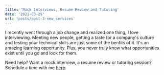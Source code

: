 ```yaml
---
title: 'Mock Interviews, Resume Review and Tutoring'
date: '2021-03-29'
url: 'posts/post-3-new_services'
---
```


I recently went through a job change and realized one thing, I love interviewing. Meeting new people, getting a taste for a company's culture and testing your technical skills are just some of the benfits of it. It's an amazing learning opportunity. Plus, you never truly know what opportunities exist until you go and look for them. 

Need help? Want a mock interview, a resume review or tutoring session? Schedule a time with me [here](https://dominickgurnari.com/services).